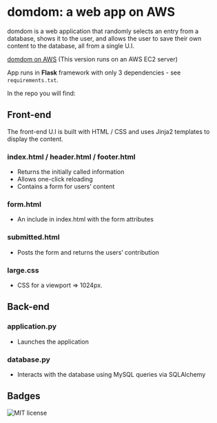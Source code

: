 # domdom: a web app on AWS

domdom is a web application that randomly selects an entry from a database, shows it to the user, and allows the user to save their own content to the database, all from a single U.I.

[domdom on AWS](http://randomwisdom.eu-west-2.elasticbeanstalk.com/) (This version runs on an AWS EC2 server)

App runs in **Flask** framework with only 3 dependencies - see `requirements.txt`.

In the repo you will find:

## Front-end
The front-end U.I is built with HTML / CSS and uses Jinja2 templates to display the content.

### index.html / header.html / footer.html
- Returns the initially called information
- Allows one-click reloading
- Contains a form for users’ content

### form.html
- An include in index.html with the form attributes

### submitted.html
- Posts the form and returns the users’ contribution

### large.css
- CSS for a viewport => 1024px.

## Back-end
### application.py
- Launches the application

### database.py
- Interacts with the database using MySQL queries via SQLAlchemy

## Badges
![MIT license](https://badgen.net/badge/license/MIT/blue)
